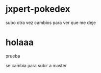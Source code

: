 # jxpert-pokedex

subo otra vez cambios para ver que me deje
# holaaa
prueba


se cambia para subir a master
